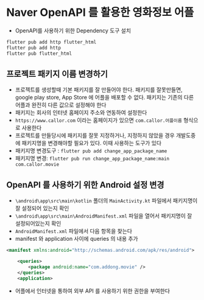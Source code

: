 # Naver OpenAPI 를 활용한 영화정보 어플

- OpenAPI를 사용하기 위한 Dependency 도구 설치

```bash
flutter pub add http flutter_html
flutter pub add http
flutter pub flutter_html
```

## 프로젝트 패키지 이름 변경하기

- 프로젝트를 생성할때 기본 패키지를 잘 만들어야 한다. 패키지를 잘못만들면, google play store, App Store 에 어플을 배포할 수 없다. 패키지는 기존의 다른 어플과 완전히 다른 값으로 설정해야 한다
- 패키지는 회사의 인터넷 홈페이지 주소와 연동하여 설정한다
- `https://www.callor.com` 이라는 홈페이지가 있으면 `com.callor.어플이름` 형식으로 사용한다
- 프로젝트를 만들당시에 패키지를 잘못 지정하거나, 지정하지 않았을 경우 개발도중에 패키지명을 변경해야할 필요가 있다. 이때 사용하는 도구가 있다
- 패키지명 변경도구 : `flutter pub add change_app_package_name`
- 패키지명 변경: `flutter pub run change_app_package_name:main com.callor.movie`

## OpenAPI 를 사용하기 위한 Android 설정 변경

- `\android\app\src\main\kotlin` 폴더의 `MainActivity.kt` 파일에서 패키지명이 잘 설정되어 있는지 확인
- `\android\app\src\main\AndroidManifest.xml` 파일을 열어서 패키지명이 잘 설정되어있는지 확인
- `AndroidManifest.xml` 파일에서 다음 항목을 찾는다
- manifest 와 application 사이에 queries 의 내용 추가

```xml
<manifest xmlns:android="http://schemas.android.com/apk/res/android">

    <queries>
        <package android:name="com.addong.movie" />
    </queries>
    <application>
```

- 어플에서 인터넷을 통하여 외부 API 를 사용하기 위한 권한을 부여한다
